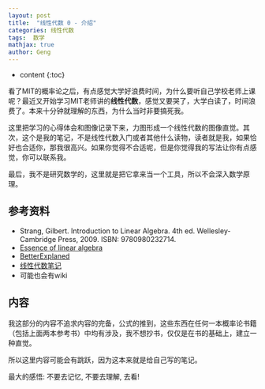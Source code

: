 ```yaml
---
layout: post
title:  "线性代数 0 - 介绍"
categories: 线性代数
tags:  数学
mathjax: true
author: Geng
---
```


* content
{:toc}

看了MIT的概率论之后，有点感觉大学好浪费时间，为什么要听自己学校老师上课呢？最近又开始学习MIT老师讲的**线性代数**，感觉又要哭了，大学白读了，时间浪费了。本来十分钟就理解的东西，为什么当时非要搞死我。






这里把学习的心得体会和图像记录下来，力图形成一个线性代数的图像直觉。其次，这个是我的笔记，不是线性代数入门或者其他什么读物，读者就是我，如果恰好也合适你，那我很高兴。如果你觉得不合适呢，但是你觉得我的写法让你有点感觉，你可以联系我。

最后，我不是研究数学的，这里就是把它拿来当一个工具，所以不会深入数学原理。

## 参考资料

* Strang, Gilbert. Introduction to Linear Algebra. 4th ed. Wellesley-Cambridge Press, 2009. ISBN: 9780980232714.
* [Essence of linear algebra](https://www.youtube.com/playlist?list=PLZHQObOWTQDPD3MizzM2xVFitgF8hE_ab)
* [BetterExplaned](https://betterexplained.com/)
* [线性代数笔记](https://github.com/zlotus/notes-linear-algebra)
* 可能也会有wiki

## 内容

我这部分的内容不追求内容的完备，公式的推到，这些东西在任何一本概率论书籍（包括上面两本参考书）中均有涉及，我不想抄书，仅仅是在书的基础上，建立一种直觉。

所以这里内容可能会有跳跃，因为这本来就是给自己写的笔记。

最大的感悟: 不要去记忆, 不要去理解, 去看!

